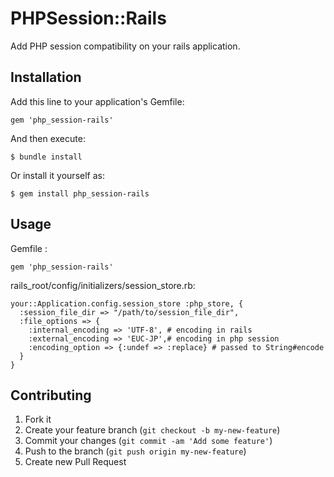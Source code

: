 # PHPSession::Rails

Add PHP session compatibility on your rails application.

## Installation

Add this line to your application's Gemfile:

    gem 'php_session-rails'

And then execute:

    $ bundle install

Or install it yourself as:

    $ gem install php_session-rails

## Usage

Gemfile :

```
gem 'php_session-rails'
```

rails_root/config/initializers/session_store.rb:

```
your::Application.config.session_store :php_store, {
  :session_file_dir => "/path/to/session_file_dir",
  :file_options => {
    :internal_encoding => 'UTF-8', # encoding in rails
    :external_encoding => 'EUC-JP',# encoding in php session
    :encoding_option => {:undef => :replace} # passed to String#encode
  }
}
```


## Contributing

1. Fork it
2. Create your feature branch (`git checkout -b my-new-feature`)
3. Commit your changes (`git commit -am 'Add some feature'`)
4. Push to the branch (`git push origin my-new-feature`)
5. Create new Pull Request
